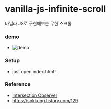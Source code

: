 # vanilla-js-infinite-scroll

바닐라 JS로 구현해보는 무한 스크롤

### demo

- ![demo](docs/demo.gif)

### Setup

- just open index.html !

### Reference

- [Intersection Observer](https://developer.mozilla.org/ko/docs/Web/API/Intersection_Observer_API)
- https://sokkung.tistory.com/129
